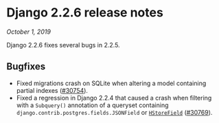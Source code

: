 # Django 2.2.6 release notes

*October 1, 2019*

Django 2.2.6 fixes several bugs in 2.2.5.

## Bugfixes

* Fixed migrations crash on SQLite when altering a model containing partial
  indexes ([#30754](https://code.djangoproject.com/ticket/30754)).
* Fixed a regression in Django 2.2.4 that caused a crash when filtering with a
  `Subquery()` annotation of a queryset containing
  `django.contrib.postgres.fields.JSONField` or
  [`HStoreField`](../ref/contrib/postgres/fields.md#django.contrib.postgres.fields.HStoreField) ([#30769](https://code.djangoproject.com/ticket/30769)).
